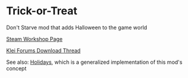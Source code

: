 Trick-or-Treat
==============

Don't Starve mod that adds Halloween to the game world

[Steam Workshop Page](http://steamcommunity.com/sharedfiles/filedetails/?id=184160028)

[Klei Forums Download Thread](http://forums.kleientertainment.com/files/file/335-trick-or-treat/)

See also: [Holidays](https://github.com/squeek502/Holidays), which is a generalized implementation of this mod's concept

